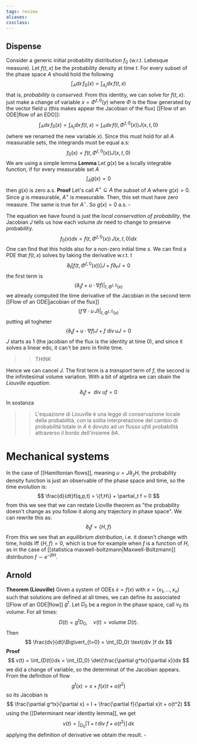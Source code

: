 ```yaml
---
tags: review
aliases:
cssclass:
---
```

 
## Dispense
Consider a generic initial probability distribution $f_0$ (w.r.t. Lebesque measure). Let $f(t,x)$ be the probability density at time $t$. For every subset of the phase space $A$ should hold the following
$$
\int_A dx \, f_0(x) = \int_{A_t} dx \, f(t,x)
$$
that is, _probability is conserved_. From this identity, we can solve for $f(t,x)$: just make a change of variable $x = \Phi^{t,0}(y)$ where $\Phi$ is the flow generated by the vector field $u$ (this makes appear the Jacobian of the flux) [[Flow of an ODE|flow of an EDO]]:
$$
\int_A dx \, f_0(x) = \int_{A_t} dx \, f(t,x) = \int_A dx\, f(t,\Phi^{t,0}(x))J(x,t,0)
$$
(where we renamed the new variable $x$). Since this must hold for all $A$ measurable sets, the integrands must be equal a.s:
$$
f_0(x) = f(t,\Phi^{t,0}(x))J(x,t,0)
$$
We are using a simple lemma 
**Lemma** Let $g(x)$ be a locally integrable function, if for every measurable set $A$ 
$$
\int_A g(x) =0
$$
then $g(x)$ is zero a.s.
**Proof** Let's call $A^+ \subseteq A$ the subset of $A$ where $g(x)>0$. Since $g$ is measurable, $A^+$ is measurable. Then, this set must have zero measure. The same is true for $A^-$. So $g(x)=0$ a.s. $\square$

The equation we have found is just the _local conservation of probability_, the Jacobian $J$ tells us how each volume $dx$ need to change to preserve probability.
$$
f_0(x) dx= f(t,\Phi^{t,0}(x))\,J(x,t,0)dx
$$
One can find that this holds also for a non-zero initial time $s$.
We can find a PDE that $f(t,x)$ solves by taking the derivative w.r.t. $t$ 
$$
\partial_t [f(t, \Phi^{t,0}(x))]J + f\partial_tJ = 0
$$
the first term is
$$
(\partial_t f + u\cdot\nabla f)\vert_{t, \Phi^{t,0}(x)}
$$
we already computed the time derivative of the Jacobian in the second term [[Flow of an ODE|jacobian of the flux]]
$$
(f \,\nabla \cdot u \,J )\vert_{t,\Phi^{t,0}(x)}
$$
putting all togheter
$$
(\partial_t f + u \cdot \nabla f)J + f \text{ div}\,uJ = 0
$$
$J$ starts as $1$ (the jacobian of the flux is the identity at time $0$), and since it solves a linear edo, it can't be zero in finite time.
>> THINK

Hence we can cancel $J$. The first term is a _transport_ term of $f$, the second is the infinitesimal volume variation. With a bit of algebra we can obain the _Liouville equation_:
$$
\partial_t f + \text{ div }uf = 0
$$
In sostanza 
>> L'equazione di Liouville è una legge di conservazione locale della probabilità, con la solita interpretazione del cambio di probabilità totale in $A$ è dovuto ad un flusso $u f$di probabilità attraverso il bordo dell'insieme $\partial A$.

# Mechanical systems
In the case of [[Hamiltonian flows]], meaning $u = J\partial_z H$, the probability density function is just an observable of the phase space and time, so the time evolution is:
$$
\frac{d}{dt}f(q,p,t) = \{f,H\} + \partial_t f = 0
$$
from this we see that we can restate Lioville theorem as "the probability doesn't change as you follow it along any trajectory in phase space".
We can rewrite this as:
$$
\partial_tf = \{H,f\}
$$
From this we see that an _equilibrium distribution_, i.e. it doesn't change with time, holds iff $\{H,f\}=0$, which is true for example when $f$ is a function of $H$, as in the case of [[statistica maxwell-boltzmann|Maxwell-Boltzmann]] distribution $f \sim e^{-\beta H}$.

## Arnold

**Theorem (Liouville)** Given a system of ODEs $\dot x = f(x)$ with $x = (x_1,\dots,x_n)$ such that solutions are defined at all times, we can define its associated [[Flow of an ODE|flow]] $g^t$. Let $D_0$ be a region in the phase space, call $v_0$ its volume. For all times:
$$
D(t) = g^t D_0, \quad v(t) = \text{volume } D(t).
$$
Then 
$$
\frac{dv}{dt}\Big\vert_{t=0} = \int_{D_0} \text{div }f dx
$$
**Proof**
$$
v(t) = \int_{D(t)}dx = \int_{D_0} \det{\frac{\partial g^tx}{\partial x}}dx
$$
we did a change of variable, so the determinat of the Jacobian appears.
From the definition of flow
$$
g^t(x) = x + f(x)t + o(t^2) 
$$
so its Jacobian is
$$
\frac{\partial g^tx}{\partial x} = I + \frac{\partial f}{\partial x}t + o(t^2)
$$
using the [[Determinant near identity lemma]], we get
$$
v(t) = \int_{D_0} [1 + t\,\text{div }f + o(t^2)]\,dx
$$
applying the definition of derivative we obtain the result. $\square$









